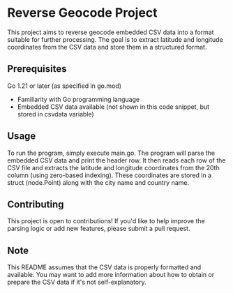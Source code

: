 # Reverse Geocode Project
This project aims to reverse geocode embedded CSV data into a format suitable for further processing. The goal is to extract latitude and longitude coordinates from the CSV data and store them in a structured format.

## Prerequisites
Go 1.21 or later (as specified in go.mod)
- Familiarity with Go programming language
- Embedded CSV data available (not shown in this code snippet, but stored in csvdata variable)

## Usage
To run the program, simply execute main.go. The program will parse the embedded CSV data and print the header row. It then reads each row of the CSV file and extracts the latitude and longitude coordinates from the 20th column (using zero-based indexing). These coordinates are stored in a struct (node.Point) along with the city name and country name.

## Contributing
This project is open to contributions! If you'd like to help improve the parsing logic or add new features, please submit a pull request.

## Note

This README assumes that the CSV data is properly formatted and available. You may want to add more information about how to obtain or prepare the CSV data if it's not self-explanatory.